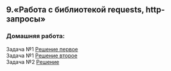 ## 9.«Работа с библиотекой requests, http-запросы»
### Домашняя работа:  
Задача №1 [Решение первое](01_task.py)  
Задача №1 [Решение второе](01_task_too.py)  
Задача №2 [Решение](02_task.py)